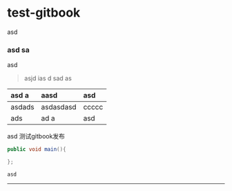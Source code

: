 <!-- /TOC -->

# test-gitbook

asd

### asd sa

asd

> asjd ias d
> sad as

| asd a  | aasd      | asd   |
| :----- | :-------- | :---- |
| asdads | asdasdasd | ccccc |
| ads    | ad a      | asd   |

asd
测试gitbook发布

``` java
public void main(){

};
```

`asd`

---

